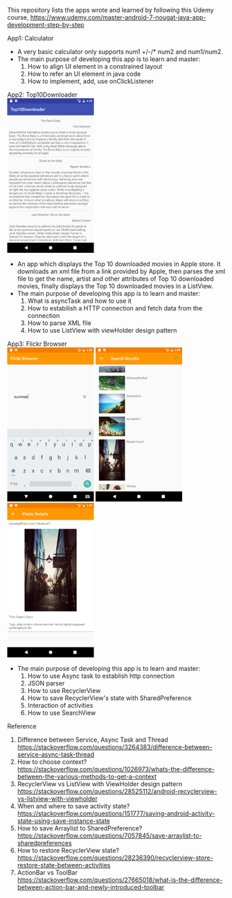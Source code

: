 This repository lists the apps wrote and learned by following this Udemy course, https://www.udemy.com/master-android-7-nougat-java-app-development-step-by-step

App1: Calculator  
- A very basic calculator only supports num1 +/-/* num2 and num1/num2. 
- The main purpose of developing this app is to learn and master:
  1. How to align UI element in a constrained layout 
  2. How to refer an UI element in java code
  3. How to implement, add, use onClickListener  
  
App2: Top10Downloader  
<img src="https://github.com/xzhang1234/Android/blob/master/Demo/Screenshot_1499553826.png" width="200"/>
- An app which displays the Top 10 downloaded movies in Apple store. It downloads an xml file from a link provided by Apple, then parses the xml file to get the name, artist and other attributes of Top 10 downloaded movies, finally displays the Top 10 downloaded movies in a ListView. 
- The main purpose of developing this app is to learn and master:  
  1. What is asyncTask and how to use it  
  2. How to estabilish a HTTP connection and fetch data from the connection
  3. How to parse XML file
  4. How to use ListView with viewHolder design pattern  
  
App3: Flickr Browser   
<img src="https://github.com/xzhang1234/Android/blob/master/Demo/Screenshot_1499552518.png" width="200"/>
<img src="https://github.com/xzhang1234/Android/blob/master/Demo/Screenshot_1499552930.png" width="200"/>
<img src="https://github.com/xzhang1234/Android/blob/master/Demo/Screenshot_1499552537.png" width="200"/>

- The main purpose of developing this app is to learn and master:  
  1. How to use Async task to establish http connection
  2. JSON parser
  3. How to use RecyclerView
  4. How to save RecyclerView's state with SharedPreference
  4. Interaction of activities
  5. How to use SearchView
  
Reference
1. Difference between Service, Async Task and Thread  
https://stackoverflow.com/questions/3264383/difference-between-service-async-task-thread   
2. How to choose context?  
https://stackoverflow.com/questions/1026973/whats-the-difference-between-the-various-methods-to-get-a-context
3. RecyclerView vs ListView with ViewHolder design pattern  
https://stackoverflow.com/questions/28525112/android-recyclerview-vs-listview-with-viewholder
4. When and where to save activity state?  
https://stackoverflow.com/questions/151777/saving-android-activity-state-using-save-instance-state
5. How to save Arraylist to SharedPreference?  
https://stackoverflow.com/questions/7057845/save-arraylist-to-sharedpreferences
6. How to restore RecyclerView state?  
https://stackoverflow.com/questions/28236390/recyclerview-store-restore-state-between-activities
7. ActionBar vs ToolBar  
https://stackoverflow.com/questions/27665018/what-is-the-difference-between-action-bar-and-newly-introduced-toolbar


  
 
  
